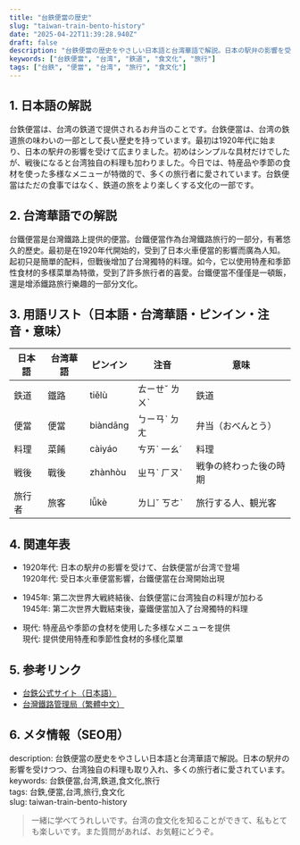 ```yaml
---
title: "台鉄便當の歴史"
slug: "taiwan-train-bento-history"
date: "2025-04-22T11:39:28.940Z"
draft: false
description: "台鉄便當の歴史をやさしい日本語と台湾華語で解説。日本の駅弁の影響を受けつつ、台湾独自の料理も取り入れ、多くの旅行者に愛されています。"
keywords: ["台鉄便當", "台湾", "鉄道", "食文化", "旅行"]
tags: ["台鉄", "便當", "台湾", "旅行", "食文化"]
---
```


## 1. 日本語の解説
台鉄便當は、台湾の鉄道で提供されるお弁当のことです。台鉄便當は、台湾の鉄道旅の味わいの一部として長い歴史を持っています。最初は1920年代に始まり、日本の駅弁の影響を受けて広まりました。初めはシンプルな具材だけでしたが、戦後になると台湾独自の料理も加わりました。今日では、特産品や季節の食材を使った多様なメニューが特徴的で、多くの旅行者に愛されています。台鉄便當はただの食事ではなく、鉄道の旅をより楽しくする文化の一部です。

## 2. 台湾華語での解説  
台鐵便當是台灣鐵路上提供的便當。台鐵便當作為台灣鐵路旅行的一部分，有著悠久的歷史。最初是在1920年代開始的，受到了日本火車便當的影響而廣為人知。起初只是簡單的配料，但戰後增加了台灣獨特的料理。如今，它以使用特產和季節性食材的多樣菜單為特徵，受到了許多旅行者的喜愛。台鐵便當不僅僅是一頓飯，還是增添鐵路旅行樂趣的一部分文化。

## 3. 用語リスト（日本語・台湾華語・ピンイン・注音・意味）

| 日本語      | 台湾華語   | ピンイン     | 注音      | 意味                   |
|-------------|------------|--------------|-----------|------------------------|
| 鉄道        | 鐵路       | tiělù        | ㄊㄧㄝˇ ㄌㄨˋ | 鉄道                   |
| 便當        | 便當       | biàndāng     | ㄅㄧㄢˋ ㄉㄤ | 弁当（おべんとう）     |
| 料理        | 菜餚       | càiyáo       | ㄘㄞˋ 一ㄠˊ | 料理                   |
| 戦後        | 戰後       | zhànhòu      | ㄓㄢˋ ㄏㄡˋ| 戦争の終わった後の時期 |
| 旅行者      | 旅客       | lǚkè        | ㄌㄩˇ ㄎㄜˋ | 旅行する人、観光客     |

## 4. 関連年表

- 1920年代: 日本の駅弁の影響を受けて、台鉄便當が台湾で登場  
  1920年代: 受日本火車便當影響，台鐵便當在台灣開始出現
  
- 1945年: 第二次世界大戦終結後、台鉄便當に台湾独自の料理が加わる  
  1945年: 第二次世界大戰結束後，臺鐵便當加入了台灣獨特的料理
  
- 現代: 特産品や季節の食材を使用した多様なメニューを提供  
  現代: 提供使用特產和季節性食材的多樣化菜單

## 5. 参考リンク  

- [台鉄公式サイト（日本語）](https://jp.railway.gov.tw)
- [台灣鐵路管理局（繁體中文）](https://www.railway.gov.tw) 

## 6. メタ情報（SEO用）

description: 台鉄便當の歴史をやさしい日本語と台湾華語で解説。日本の駅弁の影響を受けつつ、台湾独自の料理も取り入れ、多くの旅行者に愛されています。  
keywords: 台鉄便當,台湾,鉄道,食文化,旅行  
tags: 台鉄,便當,台湾,旅行,食文化  
slug: taiwan-train-bento-history

>一緒に学べてうれしいです。台湾の食文化を知ることができて、私もとても楽しいです。また質問があれば、お気軽にどうぞ。
